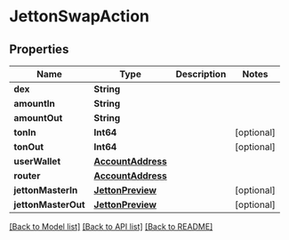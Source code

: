 # JettonSwapAction

## Properties
Name | Type | Description | Notes
------------ | ------------- | ------------- | -------------
**dex** | **String** |  | 
**amountIn** | **String** |  | 
**amountOut** | **String** |  | 
**tonIn** | **Int64** |  | [optional] 
**tonOut** | **Int64** |  | [optional] 
**userWallet** | [**AccountAddress**](AccountAddress.md) |  | 
**router** | [**AccountAddress**](AccountAddress.md) |  | 
**jettonMasterIn** | [**JettonPreview**](JettonPreview.md) |  | [optional] 
**jettonMasterOut** | [**JettonPreview**](JettonPreview.md) |  | [optional] 

[[Back to Model list]](../README.md#documentation-for-models) [[Back to API list]](../README.md#documentation-for-api-endpoints) [[Back to README]](../README.md)



